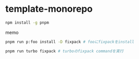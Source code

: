 # template-monorepo

```sh
npm install -g pnpm
```

memo

```sh
pnpm run p:foo install -D fixpack # fooにfixpackをinstall

pnpm run turbo fixpack # turboのfixpack commandを実行
```
